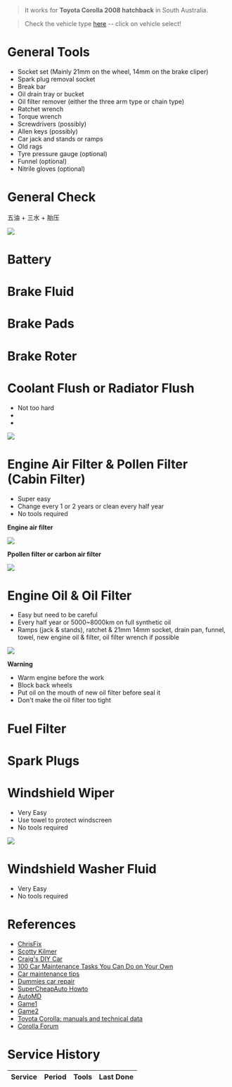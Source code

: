 > It works for **Toyota Corolla 2008 hatchback** in South Australia. 

> Check the vehicle type [here](https://www.supercheapauto.com.au) -- click on vehicle select!


# General Tools

- Socket set (Mainly 21mm on the wheel, 14mm on the brake cliper)
- Spark plug removal socket
- Break bar 
- Oil drain tray or bucket
- Oil filter remover (either the three arm type or chain type)
- Ratchet wrench
- Torque wrench
- Screwdrivers (possibly)
- Allen keys (possibly)
- Car jack and stands or ramps
- Old rags
- Tyre pressure gauge (optional)
- Funnel (optional)
- Nitrile gloves (optional)

# General Check

五油 + 三水 + 胎压

[![](http://img.youtube.com/vi/fz-_q5VyvpA/0.jpg)](http://www.youtube.com/watch?v=fz-_q5VyvpA "")

# Battery

# Brake Fluid

# Brake Pads



# Brake Roter

# Coolant Flush or Radiator Flush

* Not too hard 
* 
*

[![](http://img.youtube.com/vi/g8YZF5cW7-A/0.jpg)](http://www.youtube.com/watch?v=g8YZF5cW7-A "")



# Engine Air Filter & Pollen Filter (Cabin Filter)

* Super easy
* Change every 1 or 2 years or clean every half year
* No tools required

**Engine air filter**

[![](http://img.youtube.com/vi/FF_rWjXwW80/0.jpg)](http://www.youtube.com/watch?v=FF_rWjXwW80)

**Ppollen filter or carbon air filter**

[![](http://img.youtube.com/vi/X8WrL5CQH0E/0.jpg)](http://www.youtube.com/watch?v=X8WrL5CQH0E)


# Engine Oil & Oil Filter

* Easy but need to be careful
* Every half year or 5000~8000km on full synthetic oil
* Ramps (jack & stands), ratchet & 21mm 14mm socket, drain pan, funnel, towel, new engine oil & filter, oil filter wrench if possible 

[![](http://img.youtube.com/vi/4Gw9WAXLxGU/0.jpg)](http://www.youtube.com/watch?v=4Gw9WAXLxGU)

**Warning**
* Warm engine before the work
* Block back wheels
* Put oil on the mouth of new oil filter before seal it
* Don't make the oil filter too tight


# Fuel Filter







# Spark Plugs


# Windshield Wiper

* Very Easy
* Use towel to protect windscreen
* No tools required

[![](http://img.youtube.com/vi/TzW8btrsFOU/0.jpg)](http://www.youtube.com/watch?v=TzW8btrsFOU)

# Windshield Washer Fluid

* Very Easy
* No tools required


# References

* [ChrisFix ](https://www.youtube.com/user/PaintballOO7)
* [Scotty Kilmer](https://www.youtube.com/channel/UCuxpxCCevIlF-k-K5YU8XPA)
* [Craig's DIY Car](https://www.youtube.com/channel/UCYatDPXXLYABxRud2wd09vQ/videos)
* [100 Car Maintenance Tasks You Can Do on Your Own](https://www.familyhandyman.com/diy-advice/tips-to-keep-your-car-running-and-looking-good/)
* [Car maintenance tips](https://www.readersdigest.ca/cars/maintenance/)
* [Dummies car repair](https://www.dummies.com/home-garden/car-repair/)
* [SuperCheapAuto Howto](https://www.supercheapauto.com.au/blog/how-to)
* [AutoMD](https://www.automd.com/how-to/)
* [Game1](http://www.gamesgames.com/game/messy-car-service)
* [Game2](http://www.agame.com/game/kates-car-service)
* [Toyota Corolla: manuals and technical data](http://www.tcorolla.net)
* [Corolla Forum](https://au.toyotaownersclub.com/forums/forum/4-corolla-corolla-sportivo-club/)


# Service History

Service | Period | Tools | Last Done
------- | ------ | ----- | ---------



